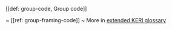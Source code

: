 [[def: group-code, Group code]]

~ [[ref: group-framing-code]]
~ More in <a href="https://weboftrust.github.io/WOT-terms/docs/glossary/group-code">extended KERI glossary</a>
